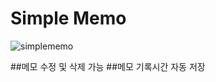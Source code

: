 # Simple Memo

![simplememo](https://user-images.githubusercontent.com/104833740/183346918-2af75a6e-9f71-4580-ab31-6c4e35176542.png)

##메모 수정 및 삭제 가능
##메모 기록시간 자동 저장
